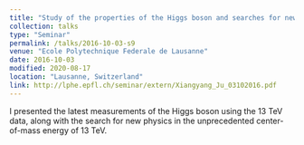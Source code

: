 ```yaml
---
title: "Study of the properties of the Higgs boson and searches for new physics with the Higgs boson at ATLAS using 13 TeV data"
collection: talks
type: "Seminar"
permalink: /talks/2016-10-03-s9
venue: "Ecole Polytechnique Federale de Lausanne"
date: 2016-10-03
modified: 2020-08-17
location: "Lausanne, Switzerland"
link: http://lphe.epfl.ch/seminar/extern/Xiangyang_Ju_03102016.pdf
---
```


I presented the latest measurements of the Higgs boson using the 13 TeV data, along with the search for new physics in the unprecedented center-of-mass energy of 13 TeV.

